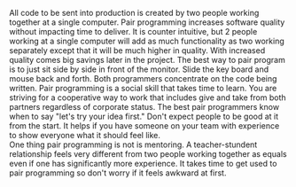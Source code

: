 All code to be sent into production is created by two people working together at a single computer. 
Pair programming increases software quality without impacting time to deliver. It is counter intuitive, 
but 2 people working at a single computer will add as much functionality as two working separately except that it will be much higher in quality. 
With increased quality comes big savings later in the project.
The best way to pair program is to just sit side by side in front of the monitor. 
Slide the key board and mouse back and forth. Both programmers concentrate on the code being written.
Pair programming is a social skill that takes time to learn. 
You are striving for a cooperative way to work that includes give and take from both partners regardless of corporate status.
The best pair programmers know when to say "let's try your idea first." Don't expect people to be good at it from the start. 
It helps if you have someone on your team with experience to show everyone what it should feel like.	
One thing pair programming is not is mentoring. 
A teacher-stundent relationship feels very different from two people working together as equals even if one has significantly more experience. 
It takes time to get used to pair programming so don't worry if it feels awkward at first. 
